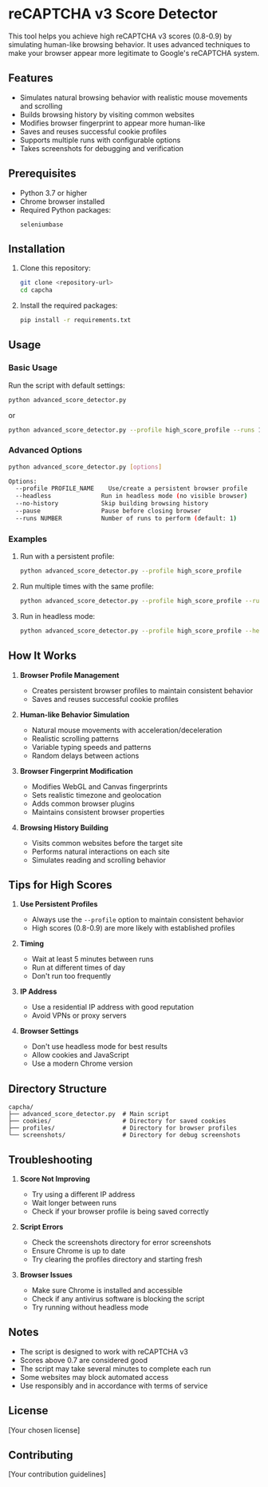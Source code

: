 # reCAPTCHA v3 Score Detector

This tool helps you achieve high reCAPTCHA v3 scores (0.8-0.9) by simulating human-like browsing behavior. It uses advanced techniques to make your browser appear more legitimate to Google's reCAPTCHA system.

## Features

- Simulates natural browsing behavior with realistic mouse movements and scrolling
- Builds browsing history by visiting common websites
- Modifies browser fingerprint to appear more human-like
- Saves and reuses successful cookie profiles
- Supports multiple runs with configurable options
- Takes screenshots for debugging and verification

## Prerequisites

- Python 3.7 or higher
- Chrome browser installed
- Required Python packages:
  ```
  seleniumbase
  ```

## Installation

1. Clone this repository:
   ```bash
   git clone <repository-url>
   cd capcha
   ```

2. Install the required packages:
   ```bash
   pip install -r requirements.txt
   ```

## Usage

### Basic Usage

Run the script with default settings:
```bash
python advanced_score_detector.py
```

or 

```bash
python advanced_score_detector.py --profile high_score_profile --runs 1
```

### Advanced Options

```bash
python advanced_score_detector.py [options]

Options:
  --profile PROFILE_NAME    Use/create a persistent browser profile
  --headless              Run in headless mode (no visible browser)
  --no-history            Skip building browsing history
  --pause                 Pause before closing browser
  --runs NUMBER           Number of runs to perform (default: 1)
```

### Examples

1. Run with a persistent profile:
   ```bash
   python advanced_score_detector.py --profile high_score_profile
   ```

2. Run multiple times with the same profile:
   ```bash
   python advanced_score_detector.py --profile high_score_profile --runs 3
   ```

3. Run in headless mode:
   ```bash
   python advanced_score_detector.py --profile high_score_profile --headless
   ```

## How It Works

1. **Browser Profile Management**
   - Creates persistent browser profiles to maintain consistent behavior
   - Saves and reuses successful cookie profiles

2. **Human-like Behavior Simulation**
   - Natural mouse movements with acceleration/deceleration
   - Realistic scrolling patterns
   - Variable typing speeds and patterns
   - Random delays between actions

3. **Browser Fingerprint Modification**
   - Modifies WebGL and Canvas fingerprints
   - Sets realistic timezone and geolocation
   - Adds common browser plugins
   - Maintains consistent browser properties

4. **Browsing History Building**
   - Visits common websites before the target site
   - Performs natural interactions on each site
   - Simulates reading and scrolling behavior

## Tips for High Scores

1. **Use Persistent Profiles**
   - Always use the `--profile` option to maintain consistent behavior
   - High scores (0.8-0.9) are more likely with established profiles

2. **Timing**
   - Wait at least 5 minutes between runs
   - Run at different times of day
   - Don't run too frequently

3. **IP Address**
   - Use a residential IP address with good reputation
   - Avoid VPNs or proxy servers

4. **Browser Settings**
   - Don't use headless mode for best results
   - Allow cookies and JavaScript
   - Use a modern Chrome version

## Directory Structure

```
capcha/
├── advanced_score_detector.py  # Main script
├── cookies/                    # Directory for saved cookies
├── profiles/                   # Directory for browser profiles
└── screenshots/                # Directory for debug screenshots
```

## Troubleshooting

1. **Score Not Improving**
   - Try using a different IP address
   - Wait longer between runs
   - Check if your browser profile is being saved correctly

2. **Script Errors**
   - Check the screenshots directory for error screenshots
   - Ensure Chrome is up to date
   - Try clearing the profiles directory and starting fresh

3. **Browser Issues**
   - Make sure Chrome is installed and accessible
   - Check if any antivirus software is blocking the script
   - Try running without headless mode

## Notes

- The script is designed to work with reCAPTCHA v3
- Scores above 0.7 are considered good
- The script may take several minutes to complete each run
- Some websites may block automated access
- Use responsibly and in accordance with terms of service

## License

[Your chosen license]

## Contributing

[Your contribution guidelines]
